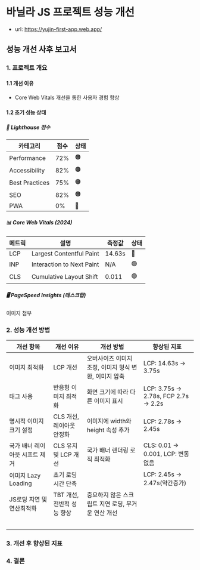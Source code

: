 # 바닐라 JS 프로젝트 성능 개선
- url: https://yujin-first-app.web.app/

## 성능 개선 사후 보고서

### 1. 프로젝트 개요
#### 1.1 개선 이유
- Core Web Vitals 개선을 통한 사용자 경험 향상

#### 1.2 초기 성능 상태
##### 🎯 Lighthouse 점수
| 카테고리 | 점수 | 상태 |
|----------|------|------|
| Performance | 72% | 🟠 |
| Accessibility | 82% | 🟠 |
| Best Practices | 75% | 🟠 |
| SEO | 82% | 🟠 |
| PWA | 0% | 🔴 |

##### 📊 Core Web Vitals (2024)
| 메트릭 | 설명 | 측정값 | 상태 |
|--------|------|--------|------|
| LCP | Largest Contentful Paint | 14.63s | 🔴 |
| INP | Interaction to Next Paint | N/A | 🟢 |
| CLS | Cumulative Layout Shift | 0.011 | 🟢 |

##### 🖥️ PageSpeed Insights (데스크탑)
이미지 첨부


### 2. 성능 개선 방법
|  개선 항목  |  개선 이유  |  개선 방법  |  향상된 지표  |
|---|---|---|---|
|  이미지 최적화  |  LCP 개선  |  오버사이즈 이미지 조정, 이미지 형식 변환, 이미지 압축  |  LCP: 14.63s → 3.75s  |
|  <picture> 태그 사용  |  반응형 이미지 최적화  |  화면 크기에 따라 다른 이미지 표시  |  LCP: 3.75s → 2.78s, FCP 2.7s → 2.2s |
|  명시적 이미지 크기 설정  |  CLS 개선, 레이아웃 안정화  |  이미지에 width와 height 속성 추가  |  LCP: 2.78s → 2.45s  |
|  국가 배너 레이아웃 시프트 제거  |  CLS 유지 및 LCP 개선  |  국가 배너 렌더링 로직 최적화  |  CLS: 0.01 → 0.001, LCP: 변동없음  |
|  이미지 Lazy Loading  |  초기 로딩 시간 단축  |   |  LCP: 2.45s → 2.47s(약간증가) |
|  JS로딩 지연 및 연산최적화  |  TBT 개선, 전반적 성능 향상  |  중요하지 않은 스크립트 지연 로딩, 무거운 연산 개선  |    |
|   |   |   |   |
|   |   |   |   |
|   |   |   |   |
|   |   |   |   |
|   |   |   |   |


### 3. 개선 후 향상된 지표

### 4. 결론
